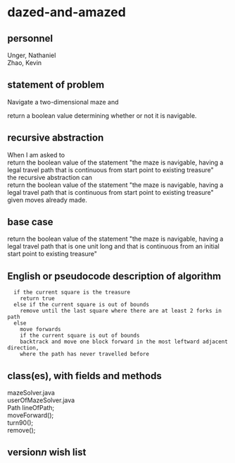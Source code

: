 # dazed-and-amazed

## personnel
  Unger, Nathaniel<br>
  Zhao, Kevin
  
## statement of problem
  Navigate a two-dimensional maze and
  
  return a boolean value determining whether or not it is navigable.

## recursive abstraction
  When I am asked to
    <br>return the boolean value of the statement "the maze is navigable, having a legal travel path that is continuous from start point to existing treasure"
    <br>the recursive abstraction can
    <br>return the boolean value of the statement "the maze is navigable, having a legal travel path that is continuous from start point to existing treasure" given moves already made.
  
## base case
  return the boolean value of the statement "the maze is navigable, having a legal travel path that is one unit long and that is continuous from an initial start point to existing treasure"
  
## English or pseudocode description of algorithm
```
  if the current square is the treasure
    return true
  else if the current square is out of bounds
    remove until the last square where there are at least 2 forks in path
  else
    move forwards
    if the current square is out of bounds
    backtrack and move one block forward in the most leftward adjacent direction,
    where the path has never travelled before
```
    
## class(es), with fields and methods
  mazeSolver.java  
  userOfMazeSolver.java  
  Path lineOfPath;  
  moveForward();  
  turn90();  
  remove(); 

## version*n* wish list
